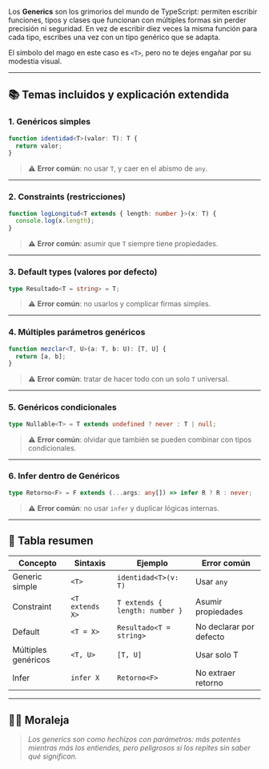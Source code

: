 

Los **Generics** son los grimorios del mundo de TypeScript: permiten escribir funciones, tipos y clases que funcionan con múltiples formas sin perder precisión ni seguridad. En vez de escribir diez veces la misma función para cada tipo, escribes una vez con un tipo genérico que se adapta.

El símbolo del mago en este caso es `<T>`, pero no te dejes engañar por su modestia visual.

---

## 📚 Temas incluidos y explicación extendida

### 1. Genéricos simples
```ts
function identidad<T>(valor: T): T {
  return valor;
}
```
> ⚠️ **Error común**: no usar `T`, y caer en el abismo de `any`.

---

### 2. Constraints (restricciones)
```ts
function logLongitud<T extends { length: number }>(x: T) {
  console.log(x.length);
}
```
> ⚠️ **Error común**: asumir que `T` siempre tiene propiedades.

---

### 3. Default types (valores por defecto)
```ts
type Resultado<T = string> = T;
```
> ⚠️ **Error común**: no usarlos y complicar firmas simples.

---

### 4. Múltiples parámetros genéricos
```ts
function mezclar<T, U>(a: T, b: U): [T, U] {
  return [a, b];
}
```
> ⚠️ **Error común**: tratar de hacer todo con un solo `T` universal.

---

### 5. Genéricos condicionales
```ts
type Nullable<T> = T extends undefined ? never : T | null;
```
> ⚠️ **Error común**: olvidar que también se pueden combinar con tipos condicionales.

---

### 6. Infer dentro de Genéricos
```ts
type Retorno<F> = F extends (...args: any[]) => infer R ? R : never;
```
> ⚠️ **Error común**: no usar `infer` y duplicar lógicas internas.

---

## 🧠 Tabla resumen
| Concepto | Sintaxis | Ejemplo | Error común |
|---|---|---|---|
| Generic simple | `<T>` | `identidad<T>(v: T)` | Usar `any` |
| Constraint | `<T extends X>` | `T extends { length: number }` | Asumir propiedades |
| Default | `<T = X>` | `Resultado<T = string>` | No declarar por defecto |
| Múltiples genéricos | `<T, U>` | `[T, U]` | Usar solo T |
| Infer | `infer X` | `Retorno<F>` | No extraer retorno |

---

## 🧙‍♀️ Moraleja
> *Los generics son como hechizos con parámetros: más potentes mientras más los entiendes, pero peligrosos si los repites sin saber qué significan.*